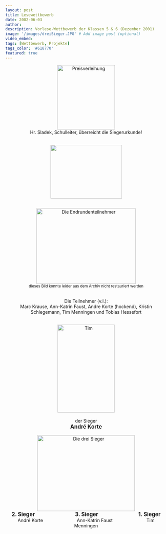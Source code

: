 ```yaml
---
layout: post
title: Lesewettbewerb
date: 2002-06-03
author: 
description: Vorlese-Wettbewerb der Klassen 5 & 6 (Dezember 2001)
image: '/images/dreiSieger.JPG' # Add image post (optional)
video_embed:
tags: [Wettbewerb, Projekte]
tags_color: '#618770'
featured: true
---
```


<div style="text-align: center;">
  <img id="Bild68" height="201" width="180" src="{{site.baseurl}}/Lese-Wettbewerb_files/Preisverleihung.JPG" border="0" alt="Preisverleihung">
  <br>Hr. Sladek, Schulleiter, überreicht die Siegerurkunde!<br><br>

  <img id="Bild67" height="167" width="223" src="{{site.baseurl}}/Lese-Wettbewerb_files/Publikum.JPG" border="0"><br><br>

  <img id="Bild69" height="235" width="310" src="{{site.baseurl}}/images/alle_Sieger.png" border="0" alt="Die Endrundenteilnehmer">
  <br><small>dieses Bild konnte leider aus dem Archiv nicht restauriert werden</small><br><br>

  Die Teilnehmer (v.l.): <br>
  Marc Krause, Ann-Katrin Faust, Andre Korte (hockend), Kristin Schlegemann, Tim Menningen und Tobias Hessefort<br><br>

  <img id="Bild70" height="274" width="178" src="{{site.baseurl}}/Lese-Wettbewerb_files/der_sieger.JPG" border="0" alt="Tim ">
  <br><br>
  <div style="text-align: center;">
    der Sieger<br>
    <b style="font-size: larger;">André Korte</b>
  </div>
  <br>

  <img id="Bild71" height="236" width="304" src="{{site.baseurl}}/Lese-Wettbewerb_files/drei_Sieger.JPG" border="0" alt="Die drei Sieger">
  <br>
  <b style="font-size: larger;">2. Sieger &emsp;&emsp;&emsp;&emsp;&emsp;&emsp;&emsp; 3. Sieger &emsp;&emsp;&emsp;&emsp;&emsp;&emsp;&emsp; 1. Sieger</b><br>
  André Korte &emsp;&emsp;&emsp;&emsp;&emsp;&emsp;&emsp; Ann-Katrin Faust &emsp;&emsp;&emsp;&emsp;&emsp;&emsp;&emsp; Tim Menningen
</div>
